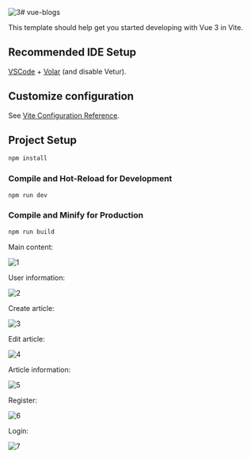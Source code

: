 ![3](https://github.com/azim-abdulhanov/vue-blogs/assets/133730471/804e3762-0e77-408f-a4d6-18b611dcb659)# vue-blogs

This template should help get you started developing with Vue 3 in Vite.

## Recommended IDE Setup

[VSCode](https://code.visualstudio.com/) + [Volar](https://marketplace.visualstudio.com/items?itemName=Vue.volar) (and disable Vetur).

## Customize configuration

See [Vite Configuration Reference](https://vitejs.dev/config/).

## Project Setup

```sh
npm install
```

### Compile and Hot-Reload for Development

```sh
npm run dev
```

### Compile and Minify for Production

```sh
npm run build
```

Main content:

![1](https://github.com/azim-abdulhanov/vue-blogs/assets/133730471/6e307386-3b2c-41e4-9278-fc6d0bf2119c)

User information:

![2](https://github.com/azim-abdulhanov/vue-blogs/assets/133730471/651a60e4-506d-4f49-a592-c0e260abcf2a)

Create article:

![3](https://github.com/azim-abdulhanov/vue-blogs/assets/133730471/e62b6e9b-5089-4a83-8613-11298124b349)

Edit article:

![4](https://github.com/azim-abdulhanov/vue-blogs/assets/133730471/ad1032a4-7638-408e-8735-8a21e12e449b)

Article information:

![5](https://github.com/azim-abdulhanov/vue-blogs/assets/133730471/653b1310-72c4-41be-93e3-0120265f169e)

Register:

![6](https://github.com/azim-abdulhanov/vue-blogs/assets/133730471/5f8c41ea-638b-4d66-a83b-b8fabcb75379)

Login:

![7](https://github.com/azim-abdulhanov/vue-blogs/assets/133730471/db252277-5adc-4ee8-8c8a-34a1a211719d)

